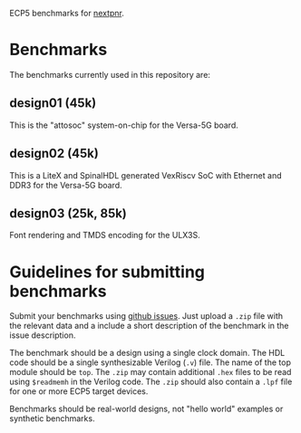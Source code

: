 ECP5 benchmarks for [nextpnr](https://github.com/YosysHQ/nextpnr).

Benchmarks
==========

The benchmarks currently used in this repository are:

design01 (45k)
---------------

This is the "attosoc" system-on-chip for the Versa-5G board.

design02 (45k)
---------------------

This is a LiteX and SpinalHDL generated VexRiscv SoC with Ethernet and DDR3 for the Versa-5G board.

design03 (25k, 85k)
---------------------

Font rendering and TMDS encoding for the ULX3S.


Guidelines for submitting benchmarks
====================================

Submit your benchmarks using [github issues](https://github.com/YosysHQ/nextpnr-bench/issues/new).
Just upload a `.zip` file with the relevant data and a include a short
description of the benchmark in the issue description.

The benchmark should be a design using a single clock domain. The HDL code should be a single
synthesizable Verilog (`.v`) file. The name of the top module should be `top`.
The `.zip` may contain additional `.hex` files to be read using `$readmemh` in
the Verilog code. The `.zip` should also contain a `.lpf` file for one or more
ECP5 target devices.

Benchmarks should be real-world designs, not "hello world" examples or synthetic benchmarks.
